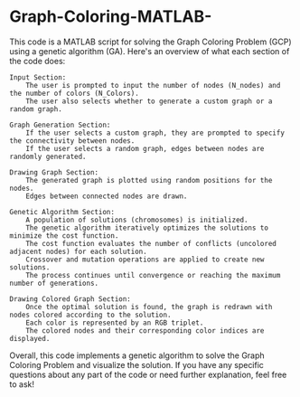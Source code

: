# Graph-Coloring-MATLAB-

This code is a MATLAB script for solving the Graph Coloring Problem (GCP) using a genetic algorithm (GA). Here's an overview of what each section of the code does:

    Input Section:
        The user is prompted to input the number of nodes (N_nodes) and the number of colors (N_Colors).
        The user also selects whether to generate a custom graph or a random graph.

    Graph Generation Section:
        If the user selects a custom graph, they are prompted to specify the connectivity between nodes.
        If the user selects a random graph, edges between nodes are randomly generated.

    Drawing Graph Section:
        The generated graph is plotted using random positions for the nodes.
        Edges between connected nodes are drawn.

    Genetic Algorithm Section:
        A population of solutions (chromosomes) is initialized.
        The genetic algorithm iteratively optimizes the solutions to minimize the cost function.
        The cost function evaluates the number of conflicts (uncolored adjacent nodes) for each solution.
        Crossover and mutation operations are applied to create new solutions.
        The process continues until convergence or reaching the maximum number of generations.

    Drawing Colored Graph Section:
        Once the optimal solution is found, the graph is redrawn with nodes colored according to the solution.
        Each color is represented by an RGB triplet.
        The colored nodes and their corresponding color indices are displayed.

Overall, this code implements a genetic algorithm to solve the Graph Coloring Problem and visualize the solution. If you have any specific questions about any part of the code or need further explanation, feel free to ask!
